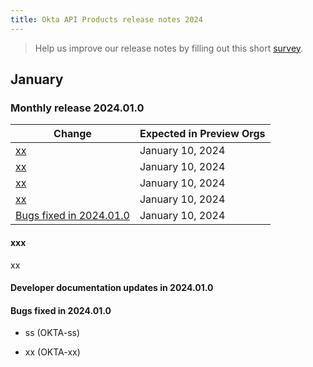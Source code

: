 ```yaml
---
title: Okta API Products release notes 2024
---
```


> Help us improve our release notes by filling out this short [survey](https://surveys.okta.com/jfe/form/SV_4VEZcIGOX0TBgkC).

## January

### Monthly release 2024.01.0

| Change | Expected in Preview Orgs |
|--------------------------------------------------------------------------|--------------------------|
| [xx](#x) | January 10, 2024 |
| [xx](#x) | January 10, 2024 |
| [xx](#x) | January 10, 2024 |
| [xx](#x) | January 10, 2024 |
| [Bugs fixed in 2024.01.0](#bugs-fixed-in-2024-01-0) | January 10, 2024 |

#### xxx

xx

#### Developer documentation updates in 2024.01.0

#### Bugs fixed in 2024.01.0

* ss (OKTA-ss)

* xx (OKTA-xx)

